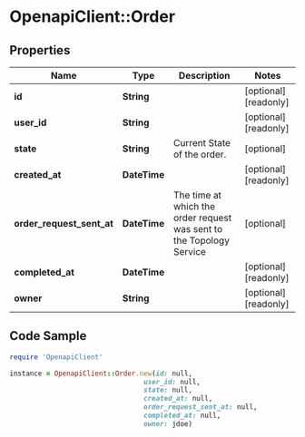 # OpenapiClient::Order

## Properties

Name | Type | Description | Notes
------------ | ------------- | ------------- | -------------
**id** | **String** |  | [optional] [readonly] 
**user_id** | **String** |  | [optional] [readonly] 
**state** | **String** | Current State of the order. | [optional] 
**created_at** | **DateTime** |  | [optional] [readonly] 
**order_request_sent_at** | **DateTime** | The time at which the order request was sent to the Topology Service | [optional] 
**completed_at** | **DateTime** |  | [optional] [readonly] 
**owner** | **String** |  | [optional] [readonly] 

## Code Sample

```ruby
require 'OpenapiClient'

instance = OpenapiClient::Order.new(id: null,
                                 user_id: null,
                                 state: null,
                                 created_at: null,
                                 order_request_sent_at: null,
                                 completed_at: null,
                                 owner: jdoe)
```


